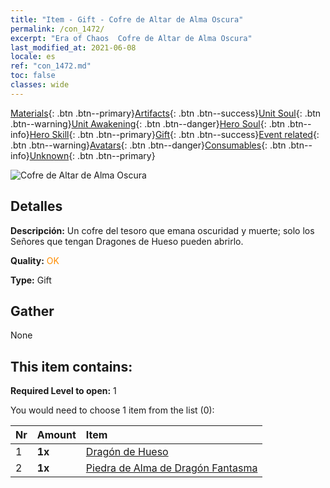 ```yaml
---
title: "Item - Gift - Cofre de Altar de Alma Oscura"
permalink: /con_1472/
excerpt: "Era of Chaos  Cofre de Altar de Alma Oscura"
last_modified_at: 2021-06-08
locale: es
ref: "con_1472.md"
toc: false
classes: wide
---
```

 [Materials](/ItemsES/){: .btn .btn--primary}[Artifacts](/ItemsES/Artifacts/){: .btn .btn--success}[Unit Soul](/ItemsES/UnitSoul/){: .btn .btn--warning}[Unit Awakening](/ItemsES/UnitAwakening/){: .btn .btn--danger}[Hero Soul](/ItemsES/HeroSoul/){: .btn .btn--info}[Hero Skill](/ItemsES/HeroSkill/){: .btn .btn--primary}[Gift](/ItemsES/Gift/){: .btn .btn--success}[Event related](/ItemsES/Events/){: .btn .btn--warning}[Avatars](/ItemsES/Avatars/){: .btn .btn--danger}[Consumables](/ItemsES/Consumables/){: .btn .btn--info}[Unknown](/ItemsES/Unknown/){: .btn .btn--primary}

 ![Cofre de Altar de Alma Oscura](/images/t/i_907034.png)

## Detalles
 **Descripción:** Un cofre del tesoro que emana oscuridad y muerte; solo los Señores que tengan Dragones de Hueso pueden abrirlo.

 **Quality:** <span style="color: #FF8C00">OK</span>

 **Type:** Gift

## Gather

  None

## This item contains:

 **Required Level to open:** 1

 You would need to choose 1 item from the list (0):

  | Nr | Amount |     Item    |
  |:---|:-------|:------------|
  | 1 |  **1x** | [Dragón de Hueso](/ItemsES/unt_214/) |  | 
  | 2 |  **1x** | [Piedra de Alma de Dragón Fantasma](/ItemsES/unt_303/) |  | 
